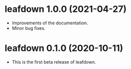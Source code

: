 # leafdown 1.0.0 (2021-04-27)

* Improvements of the documentation.
* Minor bug fixes.


# leafdown 0.1.0 (2020-10-11)

* This is the first beta release of leafdown.
